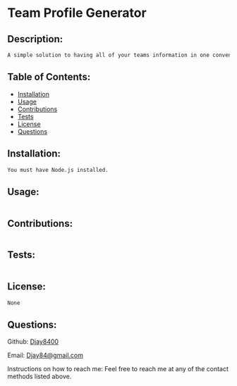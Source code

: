 # Team Profile Generator



## Description:

```md
A simple solution to having all of your teams information in one convenient location.
```

## Table of Contents:


- [Installation](#installation)
- [Usage](#usage)
- [Contributions](#contribution)
- [Tests](#tests)
- [License](#license)
- [Questions](#questions)


## Installation:

```md
You must have Node.js installed.
```

## Usage:

```md

```

## Contributions:

```md

```

## Tests:

```md

```

## License:

```md
None
```

## Questions:

Github:
[Djay8400](https://github.com/Djay8400)

Email:
Djay84@gmail.com

Instructions on how to reach me:
Feel free to reach me at any of the contact methods listed above.

